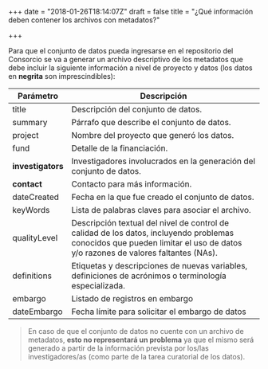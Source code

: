 +++
date = "2018-01-26T18:14:07Z"
draft = false
title = "¿Qué información deben contener los archivos con metadatos?"

+++

Para que el conjunto de datos pueda ingresarse en el repositorio del Consorcio se va a generar un archivo descriptivo de los metadatos que debe incluir la siguiente información a nivel de proyecto y datos (los datos en __negrita__ son imprescindibles):  


| Parámetro         | Descripción                                                                                                                                                                 |
|-------------------|-----------------------------------------------------------------------------------------------------------------------------------------------------------------------------|
| title             | Descripción del conjunto de datos.                                                                                                                                          |
| summary           | Párrafo que describe el conjunto de datos.                                                                                                                                  |
| project           | Nombre del proyecto que generó los datos.                                                                                                                                   |
| fund              | Detalle de la financiación.                                                                                                                                                 |
| __investigators__ | Investigadores involucrados en la generación del conjunto de datos.                                                                                                         |
| __contact__       | Contacto para más información.                                                                                                                                              |
| dateCreated       | Fecha en la que fue creado el conjunto de datos.                                                                                                                            |
| keyWords          | Lista de palabras claves para asociar el archivo.                                                                                                                           |
| qualityLevel      | Descripción textual del nivel de control de calidad de los datos, incluyendo problemas conocidos que pueden limitar el uso de datos y/o razones de valores faltantes (NAs). |
| definitions       | Etiquetas y descripciones de nuevas variables, definiciones de acrónimos o terminología especializada.                                                                      |
| embargo           | Listado de registros en embargo                                                                                                                                             |
| dateEmbargo       | Fecha límite para solicitar el embargo de datos                                                                                                                             |

  
>En caso de que el conjunto de datos no cuente con un archivo de metadatos, **esto no representará un problema** ya que el mismo será generado a partir de la información prevista por los/las investigadores/as (como parte de la tarea curatorial de los datos).  
